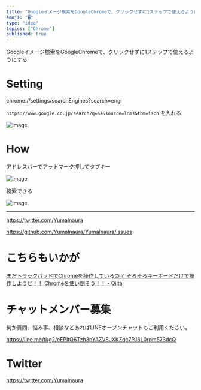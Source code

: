 ```yaml
---
title: "Googleイメージ検索をGoogleChromeで、クリックせずに1ステップで使えるようにする"
emoji: "🖥"
type: "idea"
topics: ["Chrome"]
published: true
---
```


Googleイメージ検索をGoogleChromeで、クリックせずに1ステップで使えるようにする

# Setting

chrome://settings/searchEngines?search=engi

`https://www.google.co.jp/search?q=%s&source=lnms&tbm=isch` を入れる

![image](https://user-images.githubusercontent.com/13635059/51359209-0a6c3f80-1b0a-11e9-9c3d-ab0bb0eddf3e.png)

# How

アドレスバーでアットマーク押してタブキー

![image](https://user-images.githubusercontent.com/13635059/51359255-3edffb80-1b0a-11e9-9278-0d06eade9b84.png)

検索できる

![image](https://user-images.githubusercontent.com/13635059/51359257-42738280-1b0a-11e9-819c-369835013fd5.png)


---

https://twitter.com/YumaInaura

https://github.com/YumaInaura/YumaInaura/issues

# こちらもいかが

[まだトラックパッドでChromeを操作しているの？ そろそろキーボードだけで操作しようぜ！！ Chromeを使い倒そう！！ - Qiita](https://qiita.com/dodonki1223/items/205a937c21030d1a511e#comment-5fb92ba47f0080bcf5a6)








<!-- Update From Qiita API -->

# チャットメンバー募集


何か質問、悩み事、相談などあればLINEオープンチャットもご利用ください。

https://line.me/ti/g2/eEPltQ6Tzh3pYAZV8JXKZqc7PJ6L0rpm573dcQ





# Twitter


https://twitter.com/YumaInaura


<!-- Update From Qiita API -->


